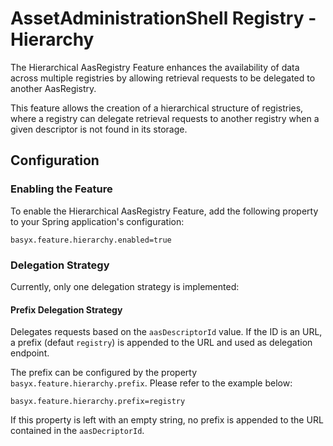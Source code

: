 # AssetAdministrationShell Registry - Hierarchy

The Hierarchical AasRegistry Feature enhances the availability of data across multiple registries by allowing retrieval requests to be delegated to another AasRegistry.

This feature allows the creation of a hierarchical structure of registries, where a registry can delegate retrieval requests to another registry when a given descriptor is not found in its storage.

## Configuration

### Enabling the Feature

To enable the Hierarchical AasRegistry Feature, add the following property to your Spring application's configuration:

```properties
basyx.feature.hierarchy.enabled=true
```

### Delegation Strategy

Currently, only one delegation strategy is implemented:

#### Prefix Delegation Strategy

Delegates requests based on the `aasDescriptorId` value. If the ID is an URL, a prefix (defaut `registry`) is appended to the URL and used as delegation endpoint.

The prefix can be configured by the property `basyx.feature.hierarchy.prefix`. Please refer to the example below:

```properties
basyx.feature.hierarchy.prefix=registry
```

If this property is left with an empty string, no prefix is appended to the URL contained in the `aasDecriptorId`.
